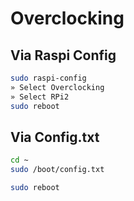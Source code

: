 # Overclocking

## Via Raspi Config

```bash
sudo raspi-config
» Select Overclocking
» Select RPi2
sudo reboot
```

## Via Config.txt

```bash
cd ~
sudo /boot/config.txt

sudo reboot
```
